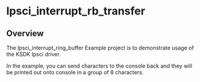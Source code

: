 # lpsci_interrupt_rb_transfer

## Overview
The lpsci_interrupt_ring_buffer Example project is to demonstrate usage of the KSDK lpsci driver.

In the example, you can send characters to the console back and they will be printed out onto console
in a group of 8 characters.
